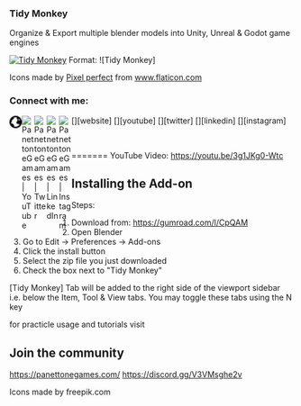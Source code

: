 ### Tidy Monkey ###
Organize & Export multiple blender models into Unity, Unreal & Godot game engines

[![Tidy Monkey](https://user-images.githubusercontent.com/8532589/120841263-93656380-c56b-11eb-8286-2fe80f42b640.gif)](https://panettonegames.com/)
Format: ![Tidy Monkey]

<div>Icons made by <a href="https://www.flaticon.com/authors/pixel-perfect" title="Pixel perfect">Pixel perfect</a> from <a href="https://www.flaticon.com/" title="Flaticon">www.flaticon.com</a></div>

### Connect with me:

[<img align="left" alt="http://panettonegames.com/" width="22px" src="https://raw.githubusercontent.com/iconic/open-iconic/master/svg/globe.svg" />][website]
[<img align="left" alt="PanettoneGames | YouTube" width="22px" src="https://cdn.jsdelivr.net/npm/simple-icons@v3/icons/youtube.svg" />][youtube]
[<img align="left" alt="PanettoneGames | Twitter" width="22px" src="https://cdn.jsdelivr.net/npm/simple-icons@v3/icons/twitter.svg" />][twitter]
[<img align="left" alt="PanettoneGames | LinkedIn" width="22px" src="https://cdn.jsdelivr.net/npm/simple-icons@v3/icons/linkedin.svg" />][linkedin]
[<img align="left" alt="PanettoneGames | Instagram" width="22px" src="https://cdn.jsdelivr.net/npm/simple-icons@v3/icons/instagram.svg" />][instagram]

<br />

=======
YouTube Video:
https://youtu.be/3g1JKg0-Wtc

## Installing the Add-on ##
Steps:
1. Download from: https://gumroad.com/l/CpQAM
2. Open Blender
3. Go to Edit -> Preferences -> Add-ons
4. Click the install button
5. Select the zip file you just downloaded
6. Check the box next to "Tidy Monkey"

[Tidy Monkey] Tab will be added to the right side of the viewport sidebar i.e. below the Item, Tool & View tabs. You may toggle these tabs using the N key

for practicle usage and tutorials visit 

## Join the community ##
https://panettonegames.com/
https://discord.gg/V3VMsghe2v



Icons made by freepik.com
